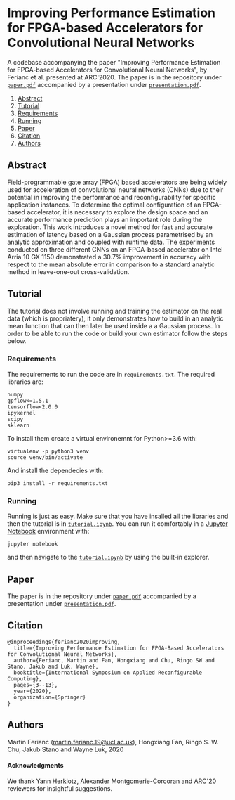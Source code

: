 # Improving Performance Estimation for FPGA-based Accelerators for Convolutional Neural Networks

A codebase accompanying the paper "Improving Performance Estimation for FPGA-based Accelerators for Convolutional Neural Networks", by Ferianc et al. presented at ARC'2020. The paper is in the repository under [`paper.pdf`](paper.pdf) accompanied by a presentation under [`presentation.pdf`](presentation.pdf). 

1. [Abstract](#Abstract)
2. [Tutorial](#Tutorial)
3. [Requirements](#Requirements)
4. [Running](#Running)
5. [Paper](#Paper)
6. [Citation](#Citation)
7. [Authors](#Authors)

## Abstract

Field-programmable gate array (FPGA) based accelerators are being widely used for acceleration of convolutional neural networks (CNNs) due to their potential in improving the performance and reconfigurability for specific application instances. To determine the optimal configuration of an FPGA-based accelerator, it is necessary to explore the design space and an accurate performance prediction plays an important role during the exploration. This work introduces a novel method for fast and accurate estimation of latency based on a Gaussian process parametrised by an analytic approximation and coupled with runtime data. The experiments conducted on three different CNNs on an FPGA-based accelerator on Intel Arria 10 GX 1150 demonstrated a 30.7% improvement in accuracy with respect to the mean absolute error in comparison to a standard analytic method in leave-one-out cross-validation.

## Tutorial

The tutorial does not involve running and training the estimator on the real data (which is propriatery), it only demonstrates how to build in an analytic mean function that can then later be used inside a a Gaussian process. In order to be able to run the code or build your own estimator follow the steps below.

### Requirements

The requirements to run the code are in `requirements.txt`. The required libraries are:

```
numpy
gpflow<=1.5.1
tensorflow<2.0.0
ipykernel
scipy
sklearn
```

To install them create a virtual environemnt for Python>=3.6 with:

```
virtualenv -p python3 venv
source venv/bin/activate 
```

And install the dependecies with: 

```
pip3 install -r requirements.txt
```

### Running 

Running is just as easy. Make sure that you have insalled all the libraries and then the tutorial is in [`tutorial.ipynb`](tutorial.ipynb). You can run it comfortably in a [Jupyter Notebook](https://jupyter.org/) environment with:

```
jupyter notebook
```

and then navigate to the [`tutorial.ipynb`](tutorial.ipynb) by using the built-in explorer. 

## Paper 

The paper is in the repository under [`paper.pdf`](paper.pdf) accompanied by a presentation under [`presentation.pdf`](presentation.pdf).

## Citation

```
@inproceedings{ferianc2020improving,
  title={Improving Performance Estimation for FPGA-Based Accelerators for Convolutional Neural Networks},
  author={Ferianc, Martin and Fan, Hongxiang and Chu, Ringo SW and Stano, Jakub and Luk, Wayne},
  booktitle={International Symposium on Applied Reconfigurable Computing},
  pages={3--13},
  year={2020},
  organization={Springer}
}
```

## Authors 

Martin Ferianc (martin.ferianc.19@ucl.ac.uk), Hongxiang Fan, Ringo S. W. Chu, Jakub Stano and Wayne Luk, 2020

#### Acknowledgments

We thank Yann Herklotz, Alexander Montgomerie-Corcoran and ARC'20 reviewers for insightful suggestions.
